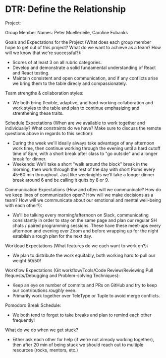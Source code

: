 # DTR: Define the Relationship

Project: 

Group Member Names:  Peter Muellerleile, Caroline Eubanks

Goals and Expectations for the Project (What does each group member hope to get out of this project? What do we want to achieve as a team? How will we know that we're successful?):

- Scores of at least 3 on all rubric categories. 
- Develop and demonstrate a solid fundamental understanding of React and React testing.
- Maintain consistent and open communication, and if any conflicts arise we bring them to the table direcly and compassionately.
	
Team strengths & collaboration styles:

- We both bring flexible, adaptive, and hard-working collaboration and work styles to the table and plan to continue emphasizing and strenthening these traits.

Schedule Expectations (When are we available to work together and individually? What constraints do we have? Make sure to discuss the remote questions above in regards to this section):

- During the week we'll ideally always take advantage of any afternoon work time, then continue working through the evening until a hard cutoff time of 8pm, with a short break after class to "go outside" and a longer break for dinner.
- Weekends: We'll take a short "walk around the block" break in the morning, then work through the rest of the day with short Poms every 45-60 min throughout.  Just like weeknights we'll take a longer dinner break around 6 and be calling it quits by 8 or 9.  

Communication Expectations (How and often will we communicate? How do we keep lines of communication open? How will we make decisions as a team? How will we communicate about our emotional and mental well-being with each other?):

- We'll be talking every morning/afternoon on Slack, communicating consistantly in order to stay on the same page and plan our regular SH chats / paired programming sessions.  These have these meet-ups every afternoon and evening over Zoom and before wrapping up for the night establish a rough plan for the next day.

Workload Expectations (What features do we each want to work on?):

- We plan to distribute the work equitably, both working hard to pull our weight 50/50!

Workflow Expectations (Git workflow/Tools/Code Review/Reviewing Pull Requests/Debugging and Problem-solving Techniques): 

- Keep an eye on number of commits and PRs on GitHub and try to keep our contributions *roughly* even.
- Primarily work together over TeleType or Tuple to avoid merge conflicts.

Pomodoro Break Schedule:

- We both tend to forget to take breaks and plan to remind each other frequently!

What do we do when we get stuck?

- Either ask each other for help (if we're not already working together), then after 20 min of being stuck we should reach out to multiple resources (rocks, mentors, etc.)


